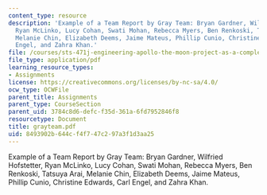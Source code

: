```yaml
---
content_type: resource
description: 'Example of a Team Report by Gray Team: Bryan Gardner, Wilfried Hofstetter,
  Ryan McLinko, Lucy Cohan, Swati Mohan, Rebecca Myers, Ben Renkoski, Tatsuya Arai,
  Melanie Chin, Elizabeth Deems, Jaime Mateus, Phillip Cunio, Christine Edwards, Carl
  Engel, and Zahra Khan.'
file: /courses/sts-471j-engineering-apollo-the-moon-project-as-a-complex-system-spring-2007/8493902b644cf4f747c297a3f1d3aa25_grayteam.pdf
file_type: application/pdf
learning_resource_types:
- Assignments
license: https://creativecommons.org/licenses/by-nc-sa/4.0/
ocw_type: OCWFile
parent_title: Assignments
parent_type: CourseSection
parent_uid: 3784c8d6-defc-f35d-361a-6fd7952846f8
resourcetype: Document
title: grayteam.pdf
uid: 8493902b-644c-f4f7-47c2-97a3f1d3aa25
---
```

Example of a Team Report by Gray Team: Bryan Gardner, Wilfried Hofstetter, Ryan McLinko, Lucy Cohan, Swati Mohan, Rebecca Myers, Ben Renkoski, Tatsuya Arai, Melanie Chin, Elizabeth Deems, Jaime Mateus, Phillip Cunio, Christine Edwards, Carl Engel, and Zahra Khan.